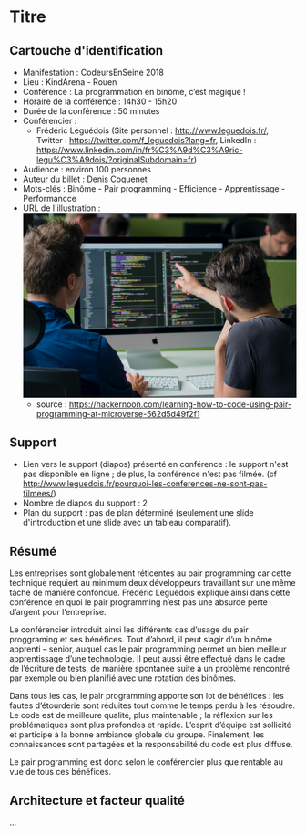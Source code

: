 # Titre

## Cartouche d'identification

 - Manifestation : CodeursEnSeine 2018
 - Lieu : KindArena - Rouen
 - Conférence : La programmation en binôme, c’est magique !
 - Horaire de la conférence : 14h30 - 15h20
 - Durée de la conférence : 50 minutes
 - Conférencier : 
   - Frédéric Leguédois (Site personnel : http://www.leguedois.fr/, Twitter : https://twitter.com/f_leguedois?lang=fr, LinkedIn : https://www.linkedin.com/in/fr%C3%A9d%C3%A9ric-legu%C3%A9dois/?originalSubdomain=fr)
 - Audience : environ 100 personnes
 - Auteur du billet : Denis Coquenet
 - Mots-clés : Binôme - Pair programming - Efficience - Apprentissage - Performancce
 - URL de l'illustration : ![Mettre votre image, Photo by Oscar Keys on Unsplash](cover.png)
   - source : https://hackernoon.com/learning-how-to-code-using-pair-programming-at-microverse-562d5d49f2f1

## Support
 - Lien vers le support (diapos) présenté en conférence : le support n'est pas disponible en ligne ; de plus, la conférence n'est pas filmée. (cf http://www.leguedois.fr/pourquoi-les-conferences-ne-sont-pas-filmees/)
 - Nombre de diapos du support : 2
 - Plan du support : pas de plan déterminé (seulement une slide d'introduction et une slide avec un tableau comparatif).

## Résumé
Les entreprises sont globalement réticentes au pair programming car cette technique requiert au minimum deux développeurs travaillant sur une même tâche de manière confondue. Frédéric Leguédois explique ainsi dans cette conférence en quoi le pair programming n’est pas une absurde perte d’argent pour l’entreprise. 

Le conférencier introduit ainsi les différents cas d’usage du pair proggraming et ses bénéfices. Tout d’abord, il peut s’agir d’un binôme apprenti – sénior, auquel cas le pair programming permet un bien meilleur apprentissage d’une technologie. Il peut aussi être effectué dans le cadre de l’écriture de tests, de manière spontanée suite à un problème rencontré par exemple ou bien planifié avec une rotation des binômes.

Dans tous les cas, le pair programming apporte son lot de bénéfices : les fautes d’étourderie sont réduites tout comme le temps perdu à les résoudre. Le code est de meilleure qualité, plus maintenable ; la réflexion sur les problématiques sont plus profondes et rapide. L’esprit d’équipe est sollicité et participe à la bonne ambiance globale du groupe. Finalement, les connaissances sont partagées et la responsabilité du code est plus diffuse.

Le pair programming est donc selon le conférencier plus que rentable au vue de tous ces bénéfices.
 


## Architecture et facteur qualité
...
